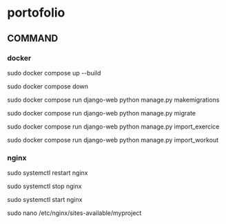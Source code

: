# portofolio


## COMMAND
### docker 

sudo docker compose up --build

sudo docker compose down

sudo docker compose run django-web python manage.py makemigrations

sudo docker compose run django-web python manage.py migrate

sudo docker compose run django-web python manage.py import_exercice

sudo docker compose run django-web python manage.py import_workout

### nginx

sudo systemctl restart nginx

sudo systemctl stop nginx

sudo systemctl start nginx

sudo nano /etc/nginx/sites-available/myproject
